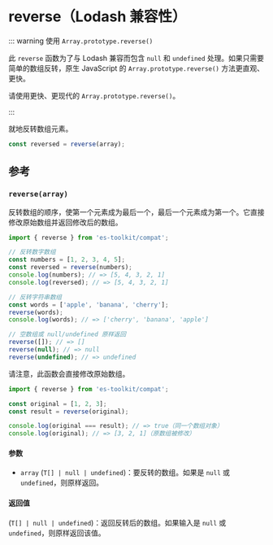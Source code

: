 # reverse（Lodash 兼容性）

::: warning 使用 `Array.prototype.reverse()`

此 `reverse` 函数为了与 Lodash 兼容而包含 `null` 和 `undefined` 处理。如果只需要简单的数组反转，原生 JavaScript 的 `Array.prototype.reverse()` 方法更直观、更快。

请使用更快、更现代的 `Array.prototype.reverse()`。

:::

就地反转数组元素。

```typescript
const reversed = reverse(array);
```

## 参考

### `reverse(array)`

反转数组的顺序，使第一个元素成为最后一个，最后一个元素成为第一个。它直接修改原始数组并返回修改后的数组。

```typescript
import { reverse } from 'es-toolkit/compat';

// 反转数字数组
const numbers = [1, 2, 3, 4, 5];
const reversed = reverse(numbers);
console.log(numbers); // => [5, 4, 3, 2, 1]
console.log(reversed); // => [5, 4, 3, 2, 1]

// 反转字符串数组
const words = ['apple', 'banana', 'cherry'];
reverse(words);
console.log(words); // => ['cherry', 'banana', 'apple']

// 空数组或 null/undefined 原样返回
reverse([]); // => []
reverse(null); // => null
reverse(undefined); // => undefined
```

请注意，此函数会直接修改原始数组。

```typescript
import { reverse } from 'es-toolkit/compat';

const original = [1, 2, 3];
const result = reverse(original);

console.log(original === result); // => true（同一个数组对象）
console.log(original); // => [3, 2, 1]（原数组被修改）
```

#### 参数

- `array` (`T[] | null | undefined`)：要反转的数组。如果是 `null` 或 `undefined`，则原样返回。

#### 返回值

(`T[] | null | undefined`)：返回反转后的数组。如果输入是 `null` 或 `undefined`，则原样返回该值。
